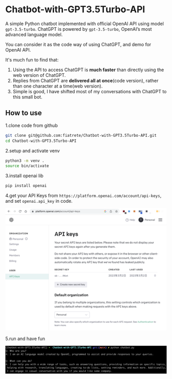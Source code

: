 # Chatbot-with-GPT3.5Turbo-API
A simple Python chatbot implemented with official OpenAI API using model `gpt-3.5-turbo`. ChatGPT is powered by `gpt-3.5-turbo`, OpenAI’s most advanced language model.

You can consider it as the code way of using ChatGPT, and demo for OpenAI API.

It's much fun to find that:

1. Using the API to access ChatGPT is **much faster** than directly using the web version of ChatGPT.
2. Replies from ChatGPT are **delivered all at once**(code version), rather than one character at a time(web version).
3. Simple is good, I have shifted most of my conversations with ChatGPT to this small bot.

## How to use
1.clone code from github 

```bash
git clone git@github.com:fiatrete/Chatbot-with-GPT3.5Turbo-API.git
cd Chatbot-with-GPT3.5Turbo-API
```

2.setup and activate venv

```bash
python3 -m venv .
source bin/activate
```

3.install openai lib

```bash
pip install openai
```	

4.get your API Keys from `https://platform.openai.com/account/api-keys`, and set `openai.api_key` in code.

![sec-keys](images/sec-keys.png)

5.run and have fun

![chat](images/chat.png)
